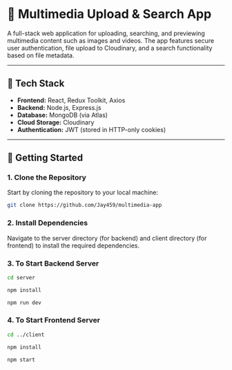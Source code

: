 # 🎥 Multimedia Upload & Search App

A full-stack web application for uploading, searching, and previewing multimedia content such as images and videos. The app features secure user authentication, file upload to Cloudinary, and a search functionality based on file metadata.

---

## 🧰 Tech Stack

- **Frontend:** React, Redux Toolkit, Axios
- **Backend:** Node.js, Express.js
- **Database:** MongoDB (via Atlas)
- **Cloud Storage:** Cloudinary
- **Authentication:** JWT (stored in HTTP-only cookies)

---

## 🚀 Getting Started

### 1. Clone the Repository

Start by cloning the repository to your local machine:

```bash
git clone https://github.com/Jay459/multimedia-app
```

### 2. Install Dependencies

Navigate to the server directory (for backend) and client directory (for frontend) to install the required dependencies.

### 3. To Start Backend Server

```bash 
cd server
```

```bash 
npm install
```

```bash 
npm run dev
```

### 4. To Start Frontend Server

```bash
cd ../client
```

```bash
npm install
```

```bash
npm start
```
